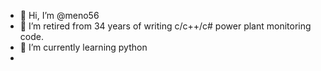 - 👋 Hi, I’m @meno56
- 👀 I’m retired from 34 years of writing c/c++/c# power plant monitoring code.
- 🌱 I’m currently learning python
-


<!---
meno56/meno56 is a ✨ special ✨ repository because its `README.md` (this file) appears on your GitHub profile.
You can click the Preview link to take a look at your changes.
--->
